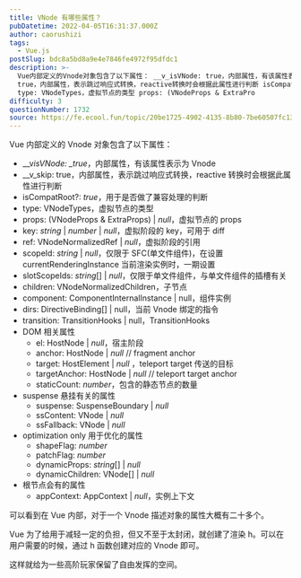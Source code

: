 ```yaml
---
title: VNode 有哪些属性？
pubDatetime: 2022-04-05T16:31:37.000Z
author: caorushizi
tags:
  - Vue.js
postSlug: bdc8a5bd8a9e4e7846fe4972f95dfdc1
description: >-
  Vue内部定义的Vnode对象包含了以下属性： __v_isVNode: true，内部属性，有该属性表示为Vnode __v_skip:
  true，内部属性，表示跳过响应式转换，reactive转换时会根据此属性进行判断 isCompatRoot?: true，用于是否做了兼容处理的判断
  type: VNodeTypes，虚拟节点的类型 props: (VNodeProps & ExtraPro
difficulty: 3
questionNumber: 1732
source: https://fe.ecool.fun/topic/20be1725-4902-4135-8b80-7be60507fc13
---
```


Vue 内部定义的 Vnode 对象包含了以下属性：

- \_\_v*isVNode: \_true*，内部属性，有该属性表示为 Vnode
- \_\_v_skip: true，内部属性，表示跳过响应式转换，reactive 转换时会根据此属性进行判断
- isCompatRoot?: _true_，用于是否做了兼容处理的判断
- type: VNodeTypes，虚拟节点的类型
- props: (VNodeProps & ExtraProps) | _null_，虚拟节点的 props
- key: _string_ | _number_ | _null_，虚拟阶段的 key，可用于 diff
- ref: VNodeNormalizedRef | _null_，虚拟阶段的引用
- scopeId: _string_ | _null_，仅限于 SFC(单文件组件)，在设置 currentRenderingInstance 当前渲染实例时，一期设置
- slotScopeIds: _string_[] | _null_，仅限于单文件组件，与单文件组件的插槽有关
- children: VNodeNormalizedChildren，子节点
- component: ComponentInternalInstance | null，组件实例
- dirs: DirectiveBinding[] | null，当前 Vnode 绑定的指令
- transition: TransitionHooks<HostElement> | null，TransitionHooks
- DOM 相关属性
  - el: HostNode | _null_，宿主阶段
  - anchor: HostNode | _null_ // fragment anchor
  - target: HostElement | _null_ ，teleport target 传送的目标
  - targetAnchor: HostNode | _null_ // teleport target anchor
  - staticCount: _number_，包含的静态节点的数量
- suspense 悬挂有关的属性
  - suspense: SuspenseBoundary | _null_
  - ssContent: VNode | _null_
  - ssFallback: VNode | _null_
- optimization only 用于优化的属性
  - shapeFlag: _number_
  - patchFlag: _number_
  - dynamicProps: _string_[] | _null_
  - dynamicChildren: VNode[] | _null_
- 根节点会有的属性
  - appContext: AppContext | _null_，实例上下文

可以看到在 Vue 内部，对于一个 Vnode 描述对象的属性大概有二十多个。

Vue 为了给用于减轻一定的负担，但又不至于太封闭，就创建了渲染 h。可以在用户需要的时候，通过 h 函数创建对应的 Vnode 即可。

这样就给为一些高阶玩家保留了自由发挥的空间。
